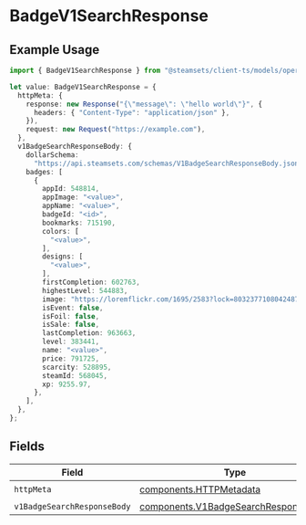# BadgeV1SearchResponse

## Example Usage

```typescript
import { BadgeV1SearchResponse } from "@steamsets/client-ts/models/operations";

let value: BadgeV1SearchResponse = {
  httpMeta: {
    response: new Response("{\"message\": \"hello world\"}", {
      headers: { "Content-Type": "application/json" },
    }),
    request: new Request("https://example.com"),
  },
  v1BadgeSearchResponseBody: {
    dollarSchema:
      "https://api.steamsets.com/schemas/V1BadgeSearchResponseBody.json",
    badges: [
      {
        appId: 548814,
        appImage: "<value>",
        appName: "<value>",
        badgeId: "<id>",
        bookmarks: 715190,
        colors: [
          "<value>",
        ],
        designs: [
          "<value>",
        ],
        firstCompletion: 602763,
        highestLevel: 544883,
        image: "https://loremflickr.com/1695/2583?lock=8032377108042487",
        isEvent: false,
        isFoil: false,
        isSale: false,
        lastCompletion: 963663,
        level: 383441,
        name: "<value>",
        price: 791725,
        scarcity: 528895,
        steamId: 568045,
        xp: 9255.97,
      },
    ],
  },
};
```

## Fields

| Field                                                                                        | Type                                                                                         | Required                                                                                     | Description                                                                                  |
| -------------------------------------------------------------------------------------------- | -------------------------------------------------------------------------------------------- | -------------------------------------------------------------------------------------------- | -------------------------------------------------------------------------------------------- |
| `httpMeta`                                                                                   | [components.HTTPMetadata](../../models/components/httpmetadata.md)                           | :heavy_check_mark:                                                                           | N/A                                                                                          |
| `v1BadgeSearchResponseBody`                                                                  | [components.V1BadgeSearchResponseBody](../../models/components/v1badgesearchresponsebody.md) | :heavy_minus_sign:                                                                           | OK                                                                                           |